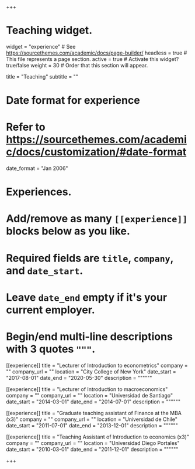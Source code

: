 
+++
# Teaching widget.
widget = "experience"  # See https://sourcethemes.com/academic/docs/page-builder/
headless = true  # This file represents a page section.
active = true  # Activate this widget? true/false
weight = 30  # Order that this section will appear.

title = "Teaching"
subtitle = ""

# Date format for experience
#   Refer to https://sourcethemes.com/academic/docs/customization/#date-format
date_format = "Jan 2006"

# Experiences.
#   Add/remove as many `[[experience]]` blocks below as you like.
#   Required fields are `title`, `company`, and `date_start`.
#   Leave `date_end` empty if it's your current employer.
#   Begin/end multi-line descriptions with 3 quotes `"""`.
[[experience]]
 title = "Lecturer of Introduction to econometrics"
 company = ""
 company_url = ""
 location = "City College of New York"
 date_start = "2017-08-01"
 date_end = "2020-05-30"
 description = """"""

[[experience]]
 title = "Lecturer of Introduction to macroeconomics"
 company = ""
 company_url = ""
 location = "Universidad de Santiago"
 date_start = "2014-03-01"
 date_end = "2014-07-01"
 description = """"""
 
[[experience]]
 title = "Graduate teaching assistant of Finance at the MBA (x3)"
 company = ""
 company_url = ""
 location = "Universidad de Chile"
 date_start = "2011-07-01"
 date_end = "2013-12-01"
 description = """"""  
 
[[experience]]
 title = "Teaching Assistant of Introduction to economics (x3)"
 company = ""
 company_url = ""
 location = "Universidad Diego Portales"
 date_start = "2010-03-01"
 date_end = "2011-12-01"
 description = """"""
 
+++
